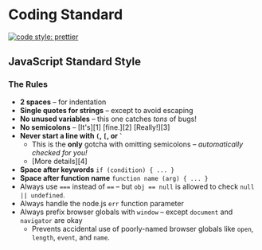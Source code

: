 # Coding Standard

[![code style: prettier](https://img.shields.io/badge/code_style-prettier-ff69b4.svg?style=flat-square)](https://github.com/prettier/prettier)

## JavaScript Standard Style

### The Rules

- **2 spaces** – for indentation
- **Single quotes for strings** – except to avoid escaping
- **No unused variables** – this one catches _tons_ of bugs!
- **No semicolons** – [It's][1] [fine.][2] [Really!][3]
- **Never start a line with `(`, `[`, or `` ` ``**
  - This is the **only** gotcha with omitting semicolons – _automatically checked for you!_
  - [More details][4]
- **Space after keywords** `if (condition) { ... }`
- **Space after function name** `function name (arg) { ... }`
- Always use `===` instead of `==` – but `obj == null` is allowed to check `null || undefined`.
- Always handle the node.js `err` function parameter
- Always prefix browser globals with `window` – except `document` and `navigator` are okay
  - Prevents accidental use of poorly-named browser globals like `open`, `length`,
    `event`, and `name`.
